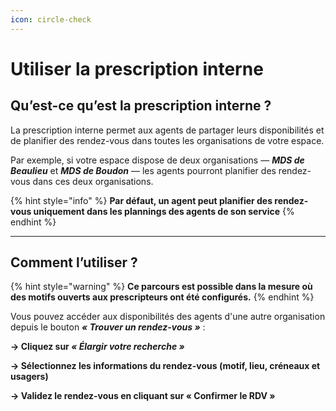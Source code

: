 ```yaml
---
icon: circle-check
---
```


# Utiliser la prescription interne

## Qu’est-ce qu’est la prescription interne ?

La prescription interne permet aux agents de partager leurs disponibilités et de planifier des rendez-vous dans toutes les organisations de votre espace.

Par exemple, si votre espace dispose de deux organisations — _**MDS de Beaulieu**_ et _**MDS de Boudon**_ — les agents pourront planifier des rendez-vous dans ces deux organisations.

{% hint style="info" %}
**Par défaut, un agent peut planifier des rendez-vous uniquement dans les plannings des agents de son service**&#x20;
{% endhint %}

***

## Comment l’utiliser ?

{% hint style="warning" %}
**Ce parcours est possible dans la mesure où des motifs ouverts aux prescripteurs ont été configurés.**
{% endhint %}

Vous pouvez accéder aux disponibilités des agents d'une autre organisation depuis le bouton _**« Trouver un rendez-vous »**_ :

**→ Cliquez sur&#x20;**_**« Élargir votre recherche »**_

**→ Sélectionnez les informations du rendez-vous (motif, lieu, créneaux et usagers)**

**→ Validez le rendez-vous en cliquant sur « Confirmer le RDV »**
